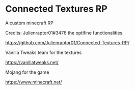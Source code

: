 # Connected Textures RP
 A custom minecraft RP

Credits:
Julienraptor01#3476 the optifine functionalities

https://github.com/Julienraptor01/Connected-Textures-RP/

Vanilla Tweaks team for the textures

https://vanillatweaks.net/

Mojang for the game

https://www.minecraft.net/
